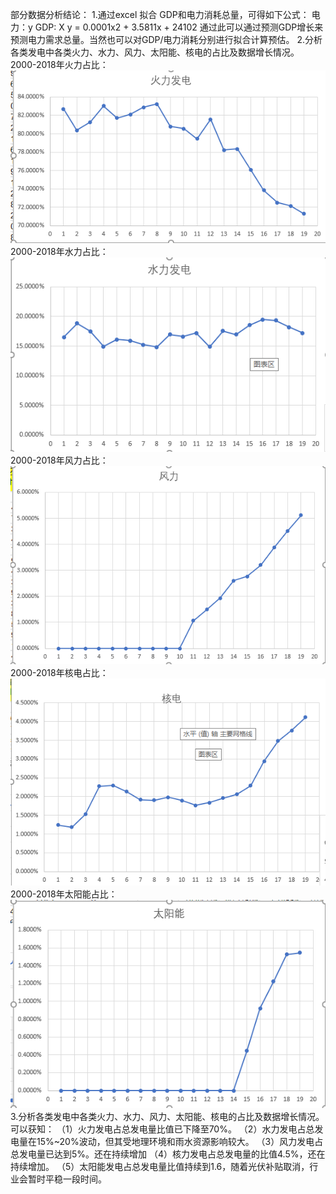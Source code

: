 部分数据分析结论：
1.通过excel 拟合 GDP和电力消耗总量，可得如下公式：
电力：y
GDP: X
 y = 0.0001x2 + 3.5811x + 24102
通过此可以通过预测GDP增长来预测电力需求总量。当然也可以对GDP/电力消耗分别进行拟合计算预估。 
2.分析各类发电中各类火力、水力、风力、太阳能、核电的占比及数据增长情况。
2000-2018年火力占比：
![image](https://github.com/Gitrege/Nuclear-power-investment-project-resarch/blob/main/images/fire.png)
2000-2018年水力占比：
![image](https://github.com/Gitrege/Nuclear-power-investment-project-resarch/blob/main/images/water.png)
2000-2018年风力占比：
![image](https://github.com/Gitrege/Nuclear-power-investment-project-resarch/blob/main/images/wind.png)
2000-2018年核电占比：
![image](https://github.com/Gitrege/Nuclear-power-investment-project-resarch/blob/main/images/nuclear.png)
2000-2018年太阳能占比：
![image](https://github.com/Gitrege/Nuclear-power-investment-project-resarch/blob/main/images/solar_energy.png)
3.分析各类发电中各类火力、水力、风力、太阳能、核电的占比及数据增长情况。 
可以获知：
（1）火力发电占总发电量比值已下降至70%。
（2）水力发电占总发电量在15%~20%波动，但其受地理环境和雨水资源影响较大。
（3）风力发电占总发电量已达到5%。还在持续增加
（4）核力发电占总发电量的比值4.5%，还在持续增加。
（5）太阳能发电占总发电量比值持续到1.6，随着光伏补贴取消，行业会暂时平稳一段时间。

